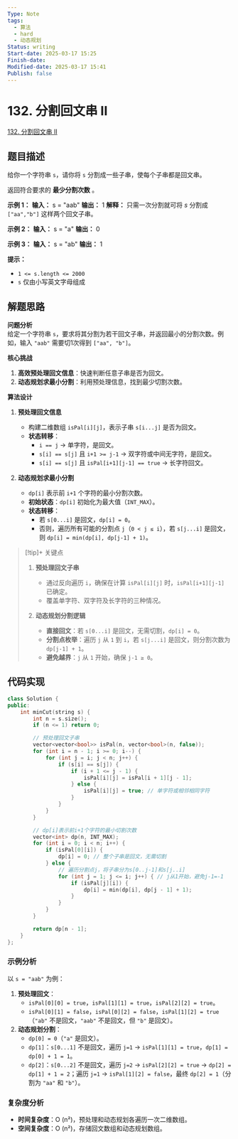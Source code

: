 ```yaml
---
Type: Note
tags:
  - 算法
  - hard
  - 动态规划
Status: writing
Start-date: 2025-03-17 15:25
Finish-date: 
Modified-date: 2025-03-17 15:41
Publish: false
---
```



# 132. 分割回文串 II
[132. 分割回文串 II](https://leetcode.cn/problems/palindrome-partitioning-ii/)

## 题目描述
给你一个字符串 `s`，请你将 `s` 分割成一些子串，使每个子串都是回文串。

返回符合要求的 **最少分割次数** 。

**示例 1：**
**输入：** s = "aab"
**输出：** 1
**解释：** 只需一次分割就可将 _s_ 分割成 `["aa","b"]` 这样两个回文子串。

**示例 2：**
**输入：** s = "a"
**输出：** 0

**示例 3：**
**输入：** s = "ab"
**输出：** 1

**提示：**
- `1 <= s.length <= 2000`
- `s` 仅由小写英文字母组成

## 解题思路


**问题分析**  
给定一个字符串 `s`，要求将其分割为若干回文子串，并返回最小的分割次数。例如，输入 `"aab"` 需要切1次得到 `["aa", "b"]`。

**核心挑战**  
1. **高效预处理回文信息**：快速判断任意子串是否为回文。  
2. **动态规划求最小分割**：利用预处理信息，找到最少切割次数。


**算法设计**  
1. **预处理回文信息**  
   - 构建二维数组 `isPal[i][j]`，表示子串 `s[i...j]` 是否为回文。  
   - **状态转移**：  
     - `i == j` → 单字符，是回文。  
     - `s[i] == s[j]` 且 `i+1 >= j-1` → 双字符或中间无字符，是回文。  
     - `s[i] == s[j]` 且 `isPal[i+1][j-1] == true` → 长字符回文。

2. **动态规划求最小分割**  
   - `dp[i]` 表示前 `i+1` 个字符的最小分割次数。  
   - **初始状态**：`dp[i]` 初始化为最大值（`INT_MAX`）。  
   - **状态转移**：  
     - 若 `s[0...i]` 是回文，`dp[i] = 0`。  
     - 否则，遍历所有可能的分割点 `j`（`0 < j ≤ i`），若 `s[j...i]` 是回文，则 `dp[i] = min(dp[i], dp[j-1] + 1)`。



> [!tip]+ 关键点
> 1. **预处理回文子串**  
>    - 通过反向遍历 `i`，确保在计算 `isPal[i][j]` 时，`isPal[i+1][j-1]` 已确定。  
>    - 覆盖单字符、双字符及长字符的三种情况。
> 
> 2. **动态规划分割逻辑**  
>    - **直接回文**：若 `s[0...i]` 是回文，无需切割，`dp[i] = 0`。  
>    - **分割点枚举**：遍历 `j` 从 `1` 到 `i`，若 `s[j...i]` 是回文，则分割次数为 `dp[j-1] + 1`。  
>    - **避免越界**：`j` 从 `1` 开始，确保 `j-1 ≥ 0`。


## 代码实现

```cpp
class Solution {
public:
    int minCut(string s) {
        int n = s.size();
        if (n <= 1) return 0;

        // 预处理回文子串
        vector<vector<bool>> isPal(n, vector<bool>(n, false));
        for (int i = n - 1; i >= 0; i--) {
            for (int j = i; j < n; j++) {
                if (s[i] == s[j]) {
                    if (i + 1 <= j - 1) {
                        isPal[i][j] = isPal[i + 1][j - 1];
                    } else {
                        isPal[i][j] = true; // 单字符或相邻相同字符
                    }
                }
            }
        }

        // dp[i]表示前i+1个字符的最小切割次数
        vector<int> dp(n, INT_MAX);
        for (int i = 0; i < n; i++) {
            if (isPal[0][i]) {
                dp[i] = 0; // 整个子串是回文，无需切割
            } else {
                // 遍历分割点j，将子串分为s[0..j-1]和s[j..i]
                for (int j = 1; j <= i; j++) { // j从1开始，避免j-1=-1
                    if (isPal[j][i]) {
                        dp[i] = min(dp[i], dp[j - 1] + 1);
                    }
                }
            }
        }

        return dp[n - 1];
    }
};
```


### 示例分析

以 `s = "aab"` 为例：  
1. **预处理回文**：  
   - `isPal[0][0] = true`，`isPal[1][1] = true`，`isPal[2][2] = true`。  
   - `isPal[0][1] = false`，`isPal[0][2] = false`，`isPal[1][2] = true`（`"ab"` 不是回文，`"aab"` 不是回文，但 `"b"` 是回文）。  
2. **动态规划分割**：  
   - `dp[0] = 0`（`"a"` 是回文）。  
   - `dp[1]`：`s[0...1]` 不是回文，遍历 `j=1` → `isPal[1][1] = true`，`dp[1] = dp[0] + 1 = 1`。  
   - `dp[2]`：`s[0...2]` 不是回文，遍历 `j=2` → `isPal[2][2] = true` → `dp[2] = dp[1] + 1 = 2`；遍历 `j=1` → `isPal[1][2] = false`，最终 `dp[2] = 1`（分割为 `"aa"` 和 `"b"`）。


### 复杂度分析
- **时间复杂度**：O (n²)，预处理和动态规划各遍历一次二维数组。
- **空间复杂度**：O (n²)，存储回文数组和动态规划数组。

